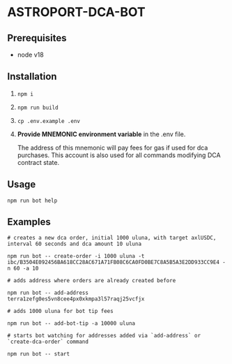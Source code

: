 ASTROPORT-DCA-BOT
===

Prerequisites
---

- node v18 

Installation
---

1. `npm i`
2. `npm run build`
3. `cp .env.example .env`
4. 
    **Provide MNEMONIC environment variable** in the .env file. 

    The address of this mnemonic will pay fees for gas if used for dca purchases. This account is also used for all commands modifying DCA contract state.

Usage
---

```
npm run bot help
```

Examples
---

```
# creates a new dca order, initial 1000 uluna, with target axlUSDC, interval 60 seconds and dca amount 10 uluna

npm run bot -- create-order -i 1000 uluna -t ibc/B3504E092456BA618CC28AC671A71FB08C6CA0FD0BE7C8A5B5A3E2DD933CC9E4 -n 60 -a 10
```

```
# adds address where orders are already created before

npm run bot -- add-address terra1zefg0es5vn8cee4px0xkmpa3l57raqj25vcfjx
```

```
# adds 1000 uluna for bot tip fees

npm run bot -- add-bot-tip -a 10000 uluna
```

```
# starts bot watching for addresses added via `add-address` or `create-dca-order` command

npm run bot -- start
```